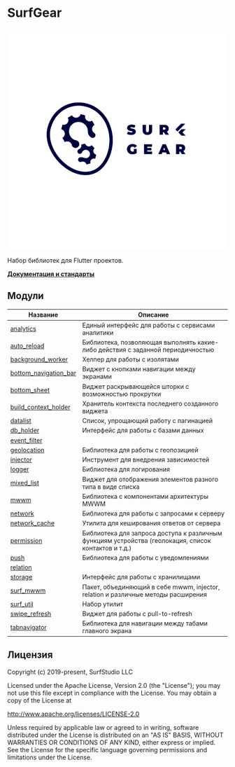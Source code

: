 # SurfGear

![logo](logo.gif)

Набор библиотек для Flutter проектов.

[**Документация и стандарты**](docs/main.md)

## Модули

| Название | Описание |
|----------|----------|
| [analytics](packages/analytics/) | Единый интерфейс для работы с сервисами аналитики |
| [auto_reload](packages/auto_reload/) | Библиотека, позволяющая выполнять какие-либо действия с заданной периодичностью |
| [background_worker](packages/background_worker/) | Хелпер для работы с изолятами |
| [bottom_navigation_bar](packages/bottom_navigation_bar/) | Виджет с кнопками навигации между экранами |
| [bottom_sheet](packages/bottom_sheet/) | Виджет раскрывающейся шторки с возможностью прокрутки |
| [build_context_holder](packages/build_context_holder/) | Хранитель контекста последнего созданного виджета |
| [datalist](packages/datalist/) | Список, упрощающий работу с пагинацией |
| [db_holder](packages/db_holder/) | Интерфейс для работы с базами данных |
| [event_filter](packages/event_filter/) |  |
| [geolocation](packages/geolocation/) | Библиотека для работы с геопозицией |
| [injector](packages/injector/) | Инструмент для внедрения зависимостей |
| [logger](packages/logger/) | Библиотека для логирования |
| [mixed_list](packages/mixed_list/) | Виджет для отображения элементов разного типа в виде списка |
| [mwwm](packages/mwwm/) | Библиотека с компонентами архитектуры MWWM |
| [network](packages/network/) | Библиотека для работы с запросами к серверу |
| [network_cache](packages/network_cache/) | Утилита для кеширования ответов от сервера |
| [permission](packages/permission/) | Библиотека для запроса доступа к различным функциям устройства (геолокация, список контактов и т.д.) |
| [push](packages/push/) | Библиотека для работы с уведомлениями |
| [relation](packages/relation/) |  |
| [storage](packages/storage/) | Интерфейс для работы с хранилищами |
| [surf_mwwm](packages/surf_mwwm/) | Пакет, объединяющий в себе mwwm, injector, relation и различные методы расширения |
| [surf_util](packages/surf_util/) | Набор утилит |
| [swipe_refresh](packages/swipe_refresh/) | Виджет для работы с pull-to-refresh |
| [tabnavigator](packages/tabnavigator/) | Библиотека для навигации между табами главного экрана |

## Лицензия
Copyright (c) 2019-present,  SurfStudio LLC

Licensed under the Apache License, Version 2.0 (the "License");
you may not use this file except in compliance with the License.
You may obtain a copy of the License at

http://www.apache.org/licenses/LICENSE-2.0

Unless required by applicable law or agreed to in writing, software
distributed under the License is distributed on an "AS IS" BASIS,
WITHOUT WARRANTIES OR CONDITIONS OF ANY KIND, either express or implied.
See the License for the specific language governing permissions and
limitations under the License.